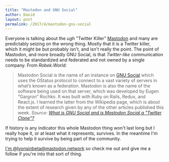 ```yaml
---
title: "Mastodon and GNU Social"
author: David
layout: post
permalink: /2017/4/mastodon-gnu-social
---
```


Everyone is talking about the _ugh_ "Twitter Killer" [Mastodon](https://mastodon.social) and many are predictably seizing on the wrong thing. Mostly that it is a Twitter killer, which it might be but probably isn't, and isn't really the point. The point of Mastodon, and more broadly GNU Social, is that _Twitter-like_ communication needs to be standardized and federated and not owned by a single company. From _Robek.World_:

>Mastodon Social is the name of an instance on [GNU Social](https://robek.world/videos/gnusocial-video/) which uses the OStatus protocol to connect to a vast variety of servers in what’s known as a federation. Mastodon is also the name of the software being used on that server, which was developed by Eugen “Gargron” Rochko. It was built with Ruby on Rails, Redux, and React.js. I learned the latter from the Wikipedia page, which is about the extent of research given by any of the other articles published this week.
_Source: [What is GNU Social and is Mastodon Social a "Twitter Clone"?](https://robek.world/featured/what-is-gnu-social-and-is-mastodon-social-a-twitter-clone/)_

If history is any indicator this whole Mastodon thing won't last long but I really hope it, or at least what it represents, survives. In the meantime I'm trying to help it survive by being part of the community.

[I'm @lyonsinbeta@mastodon.network](https://mastodon.network/@lyonsinbeta) so check me out and give me a follow if you're into that sort of thing.

